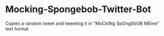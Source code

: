 # Mocking-Spongebob-Twitter-Bot
Copies a random tweet and tweeting it in "MoCkINg SpOngEbOB MEme" text format
